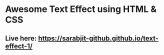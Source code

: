 # Awesome Text Effect using HTML & CSS

## Live here: https://sarabjit-github.github.io/text-effect-1/
